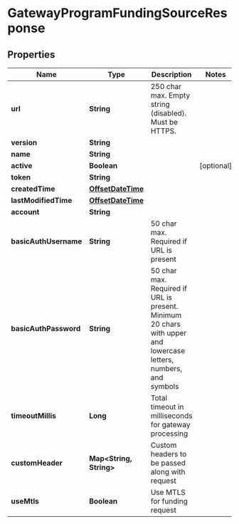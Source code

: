
# GatewayProgramFundingSourceResponse

## Properties
Name | Type | Description | Notes
------------ | ------------- | ------------- | -------------
**url** | **String** | 250 char max. Empty string (disabled). Must be HTTPS. | 
**version** | **String** |  | 
**name** | **String** |  | 
**active** | **Boolean** |  |  [optional]
**token** | **String** |  | 
**createdTime** | [**OffsetDateTime**](OffsetDateTime.md) |  | 
**lastModifiedTime** | [**OffsetDateTime**](OffsetDateTime.md) |  | 
**account** | **String** |  | 
**basicAuthUsername** | **String** | 50 char max. Required if URL is present | 
**basicAuthPassword** | **String** | 50 char max. Required if URL is present. Minimum 20 chars with upper and lowercase letters, numbers, and symbols | 
**timeoutMillis** | **Long** | Total timeout in milliseconds for gateway processing | 
**customHeader** | **Map&lt;String, String&gt;** | Custom headers to be passed along with request | 
**useMtls** | **Boolean** | Use MTLS for funding request | 




